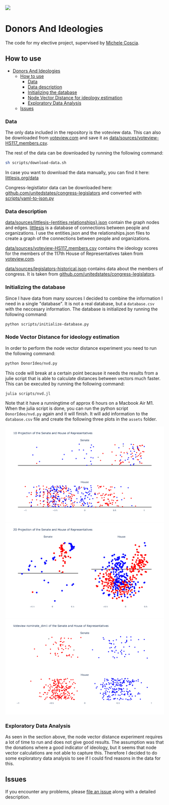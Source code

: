 ![](DALL·E%20Banner.png)

# Donors And Ideologies

The code for my elective project, supervised by [Michele Coscia](https://www.michelecoscia.com/).

## How to use

- [Donors And Ideologies](#donors-and-ideologies)
  - [How to use](#how-to-use)
    - [Data](#data)
    - [Data description](#data-description)
    - [Initializing the database](#initializing-the-database)
    - [Node Vector Distance for ideology estimation](#node-vector-distance-for-ideology-estimation)
    - [Exploratory Data Analysis](#exploratory-data-analysis)
  - [Issues](#issues)

<!-- [scripts/littlesis-graph-exploration.ipynb](scripts/littlesis-graph-exploration.ipynb) is a good place to start if you want to explore the data. -->

### Data

The only data included in the repository is the voteview data. This can also be downloaded from [voteview.com](https://voteview.com/) and save it as [data/sources/voteview-HS117_members.csv](data/sources/voteview-HS117_members.csv).

The rest of the data can be downloaded by running the following command:

```bash
sh scripts/download-data.sh
```

In case you want to download the data manually, you can find it here: [littlesis.org/data](https://littlesis.org/data)

Congress-legistlator data can be downloaded here: [github.com/unitedstates/congress-legislators](https://github.com/unitedstates/congress-legislators/blob/main/legislators-historical.yaml) and converted with [scripts/yaml-to-json.py](scripts/yaml-to-json.py)

### Data description

[data/sources/littlesis-{entities,relationships}.json](data/sources/) contain the graph nodes and edges. [littlesis](https://littlesis.org/) is a database of connections between people and organizations. I use the entities.json and the relationships.json files to create a graph of the connections between people and organizations.

[data/sources/voteview-HS117_members.csv](data/voteview-HS117_members.csv) contains the ideology scores for the members of the 117th House of Representatives taken from [voteview.com](https://voteview.com/).

[data/sources/legislators-historical.json](data/sources/legislators-historical.json) contains data about the members of congress. It is taken from [github.com/unitedstates/congress-legislators](https://github.com/unitedstates/congress-legislators/blob/main/legislators-historical.yaml).

### Initializing the database

Since I have data from many sources I decided to combine the information I need in a single "database". It is not a real database, but a `database.csv` with the neccesary information. The database is initialized by running the following command:

```bash
python scripts/initialize-database.py
```

### Node Vector Distance for ideology estimation

In order to perform the node vector distance experiment you need to run the following command:

```bash
python DonorIdeo/nvd.py
```

This code will break at a certain point because it needs the results from a julie script that is able to calculate distances between vectors much faster. This can be executed by running the following command:

```bash
julia scripts/nvd.jl
```

Note that it have a runningtime of approx 6 hours on a Macbook Air M1. When the julia script is done, you can run the python script `DonorIdeo/nvd.py` again and it will finish. It will add information to the `database.csv` file and create the following three plots in the `assets` folder.

![](assets/1d-projection.png)
![](assets/2d-projection.png)
![](assets/voteview-nominate-dim1.png)

### Exploratory Data Analysis

As seen in the section above, the node vector distance experiment requires a lot of time to run and does not give good results. The assumption was that the donations where a good indicator of ideology, but it seems that node vector calculations are not able to capture this. Therefore I decided to do some exploratory data analysis to see if I could find reasons in the data for this.

## Issues

If you encounter any problems,
please [file an issue] along with a detailed description.

[file an issue]: https://github.com/DueViktor/donors-and-ideologies/issues
